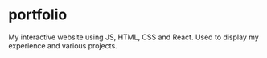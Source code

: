# portfolio
My interactive website using JS, HTML, CSS and React. Used to display my experience and various projects.
